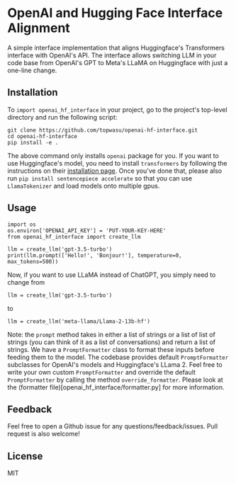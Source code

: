# OpenAI and Hugging Face Interface Alignment

A simple interface implementation that aligns Huggingface's Transformers interface with OpenAI's API. The interface allows switching LLM in your code base from OpenAI's GPT to Meta's LLaMA on Huggingface with just a one-line change.

## Installation

To `import openai_hf_interface` in your project, go to the project's top-level directory and run the following script:

```
git clone https://github.com/topwasu/openai-hf-interface.git
cd openai-hf-interface
pip install -e .
```

The above command only installs `openai` package for you. If you want to use Huggingface's model, you need to install `transformers` by following the instructions on their [installation page](https://huggingface.co/docs/transformers/installation). Once you've done that, please also run ```pip install sentencepiece accelerate``` so that you can use `LlamaTokenizer` and load models onto multiple gpus.

## Usage

```
import os
os.environ['OPENAI_API_KEY'] = 'PUT-YOUR-KEY-HERE'
from openai_hf_interface import create_llm

llm = create_llm('gpt-3.5-turbo')
print(llm.prompt(['Hello!', 'Bonjour!'], temperature=0, max_tokens=500))
```
Now, if you want to use LLaMA instead of ChatGPT, you simply need to change from
```
llm = create_llm('gpt-3.5-turbo')
```
to 
```
llm = create_llm('meta-llama/Llama-2-13b-hf')
```

Note: the `prompt` method takes in either a list of strings or a list of list of strings (you can think of it as a list of conversations) and return a list of strings. We have a `PromptFormatter` class to format these inputs before feeding them to the model. The codebase provides default `PromptFormatter` subclasses for OpenAI's models and Huggingface's LLama 2. Feel free to write your own custom `PromptFormatter` and override the default `PromptFormatter` by calling the method `override_formatter`. Please look at the (formatter file)[openai_hf_interface/formatter.py] for more information.

## Feedback

Feel free to open a Github issue for any questions/feedback/issues. Pull request is also welcome!

## License

MIT